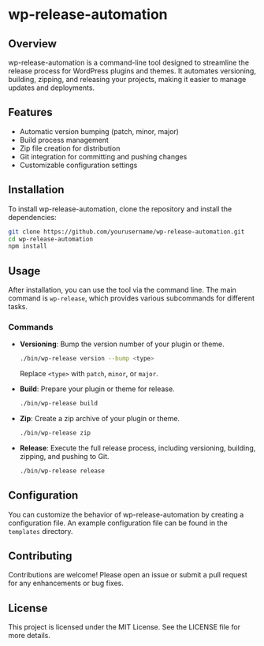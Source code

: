 # wp-release-automation

## Overview

wp-release-automation is a command-line tool designed to streamline the release process for WordPress plugins and themes. It automates versioning, building, zipping, and releasing your projects, making it easier to manage updates and deployments.

## Features

- Automatic version bumping (patch, minor, major)
- Build process management
- Zip file creation for distribution
- Git integration for committing and pushing changes
- Customizable configuration settings

## Installation

To install wp-release-automation, clone the repository and install the dependencies:

```bash
git clone https://github.com/yourusername/wp-release-automation.git
cd wp-release-automation
npm install
```

## Usage

After installation, you can use the tool via the command line. The main command is `wp-release`, which provides various subcommands for different tasks.

### Commands

- **Versioning**: Bump the version number of your plugin or theme.
  ```bash
  ./bin/wp-release version --bump <type>
  ```
  Replace `<type>` with `patch`, `minor`, or `major`.

- **Build**: Prepare your plugin or theme for release.
  ```bash
  ./bin/wp-release build
  ```

- **Zip**: Create a zip archive of your plugin or theme.
  ```bash
  ./bin/wp-release zip
  ```

- **Release**: Execute the full release process, including versioning, building, zipping, and pushing to Git.
  ```bash
  ./bin/wp-release release
  ```

## Configuration

You can customize the behavior of wp-release-automation by creating a configuration file. An example configuration file can be found in the `templates` directory.

## Contributing

Contributions are welcome! Please open an issue or submit a pull request for any enhancements or bug fixes.

## License

This project is licensed under the MIT License. See the LICENSE file for more details.